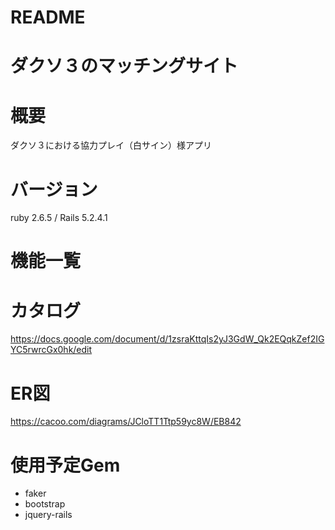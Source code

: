 # README

# ダクソ３のマッチングサイト

# 概要
ダクソ３における協力プレイ（白サイン）様アプリ

# バージョン
ruby 2.6.5 / Rails 5.2.4.1

# 機能一覧


# カタログ
https://docs.google.com/document/d/1zsraKttqIs2yJ3GdW_Qk2EQqkZef2IGYC5rwrcGx0hk/edit

# ER図
https://cacoo.com/diagrams/JCloTT1Ttp59yc8W/EB842

# 使用予定Gem
- faker
- bootstrap
- jquery-rails
